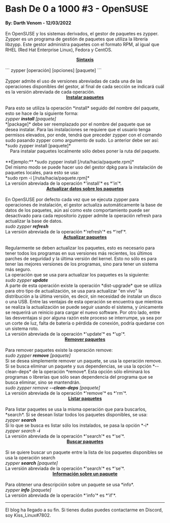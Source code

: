 # Bash De 0 a 1000 #3 - OpenSUSE
<b>By: Darth Venom - 12/03/2022</b>
<br>
<br>
En OpenSUSE y los sistemas derivados, el gestor de paquetes es zypper. Zypper es un programa de gestión de paquetes que utiliza la librería libzypp. Este gestor administra paquetes con el formato RPM, al igual que RHEL (Red Hat Enterprise Linux), Fedora y CentOS.
<br>
<center><b><u>Sintaxis</u></b></center>
<br>
```
zypper [operación] [opciones] [paquete]
```
<br>
<br>
Zypper admite el uso de versiones abreviadas de cada una de las operaciones disponibles del gestor, al final de cada sección se indicará cuál es la versión abreviada de cada operación.
<br>
<center><b><u>Instalar paquetes</u></b></center>
<br>
Para esto se utiliza la operación *install* seguido del nombre del paquete, esto se hace de la siguiente forma:
<br>
<i>zypper <b>install</b> [paquete]</i>
<br>
*[package]* debe ser reemplazado por el nombre del paquete que se desea instalar. Para las instalaciones se requiere que el usuario tenga permisos elevados, por ende, tendrá que preceder zypper con el comando sudo pasando zypper como argumento de sudo. Lo anterior debe ser así:
<br>
*sudo zypper install [paquete]*
<br>
<center>Para instalar paquetes localmente sólo debes poner la ruta del paquete.</center>
<br>
**Ejemplo:** *sudo zypper install [/ruta/hacia/paquete.rpm]*
<br>
Del mismo modo se puede hacer uso del gestor dpkg para la instalación de paquetes locales, para esto se usa:
<br>
*sudo rpm -i [/ruta/hacia/paquete.rpm]*
<br>
La versión abreviada de la operación *'install'* es *'in'*.
<br>
<center><b><u>Actualizar datos sobre los paquetes</u></b></center>
<br>
En OpenSUSE por defecto cada vez que se ejecuta zypper para operaciones de instalación, el gestor actualiza automáticamente la base de datos de los paquetes, aún así como este comportamiento puede ser desactivado para cada repositorio zypper admite la operación refresh para actualizar la base de datos.
<br>
<i>sudo zypper <b>refresh</b></i>
<br>
La versión abreviada de la operación *'refresh'* es *'ref'*.
<br>
<center><b><u>Actualizar paquetes</u></b></center>
<br>
Regularmente se deben actualizar los paquetes, esto es necesario para tener todos los programas en sus versiones más recientes, los últimos parches de seguridad y la última versión del kernel. Esto no sólo es para tener las mejores versiones de los programas, sino para tener un sistema más seguro.
<br>
La operación que se usa para actualizar los paquetes es la siguiente:
<br>
<i>sudo zypper <b>update</b></i>
<br>
A parte de esta operación existe la operación *dist-upgrade* que se utiliza para otro tipo de actualización, se usa para actualizar "en vivo" la distribución a la última versión, es decir, sin necesidad de instalar un disco o una USB. Entre las ventajas de esta operación se encuentra que mientras se realiza la actualización se puede seguir usando el sistema, y únicamente se requerirá un reinicio para cargar el nuevo software. Por otro lado, entre las desventajas si por alguna razón este proceso se interrumpe, ya sea por un corte de luz, falta de batería o pérdida de conexión, podría quedarse con un sistema roto.
<br>
La versión abreviada de la operación *'update'* es *'up'*.
<br>
<center><b><u>Remover paquetes</u></b></center>
<br>
Para remover paquetes existe la operación remove:
<br>
<i>sudo zypper <b>remove</b> [paquete]</i>
<br>
Si se desea simplemente remover un paquete, se usa la operación remove. Si se busca eliminar un paquete y sus dependencias, se usa la opción *--clean-deps* de la operación *remove*. Esta opción sólo eliminará los programas o librerías que sólo sean dependencia del programa que se busca eliminar, sino se mantendrán.
<br>
<i>sudo zypper remove <b>--clean-deps</b> [paquete]</i>
<br>
La versión abreviada de la operación *'remove'* es *'rm'*.
<br>
<center><b><u>Listar paquetes</u></b></center>
<br>
Para listar paquetes se usa la misma operación que para buscarlos, *search*. Si se desean listar todos los paquetes disponibles, se usa:
<br>
<i>zypper <b>search</b></i>
<br>
Si lo que se busca es listar sólo los instalados, se pasa la opción *-i*
<br>
<i>zypper search <b>-i</b></i>
<br>
La versión abreviada de la operación *'search'* es *'se'*.
<br>
<center><b><u>Buscar paquetes</u></b></center>
<br>
Si se quiere buscar un paquete entre la lista de los paquetes disponibles se usa la operación search
<br>
<i>zypper <b>search</b> [paquete]</i>
<br>
La versión abreviada de la operación *'search'* es *'se'*.
<br>
<center><b><u>Información sobre un paquete</u></b></center>
<br>
Para obtener una descripción sobre un paquete se usa *info*.
<br>
<i>zypper <b>info</b> [paquete]</i>
<br>
La versión abreviada de la operación *'info'* es *'if'*.
<br>
<hr>
El blog ha llegado a su fin. Si tienes dudas puedes contactarme en Discord, soy Kiss_Linux#7802.
